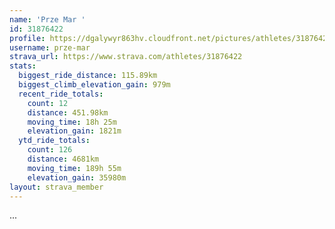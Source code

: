 ```yaml
---
name: 'Prze Mar '
id: 31876422
profile: https://dgalywyr863hv.cloudfront.net/pictures/athletes/31876422/22548952/3/large.jpg
username: prze-mar
strava_url: https://www.strava.com/athletes/31876422
stats:
  biggest_ride_distance: 115.89km
  biggest_climb_elevation_gain: 979m
  recent_ride_totals:
    count: 12
    distance: 451.98km
    moving_time: 18h 25m
    elevation_gain: 1821m
  ytd_ride_totals:
    count: 126
    distance: 4681km
    moving_time: 189h 55m
    elevation_gain: 35980m
layout: strava_member
--- 
```

...
